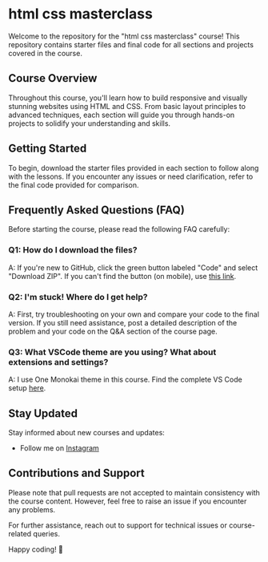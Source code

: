 # html css masterclass

Welcome to the repository for the "html css masterclass" course! This repository contains starter files and final code for all sections and projects covered in the course.

## Course Overview

Throughout this course, you'll learn how to build responsive and visually stunning websites using HTML and CSS. From basic layout principles to advanced techniques, each section will guide you through hands-on projects to solidify your understanding and skills.

## Getting Started

To begin, download the starter files provided in each section to follow along with the lessons. If you encounter any issues or need clarification, refer to the final code provided for comparison.

## Frequently Asked Questions (FAQ)

Before starting the course, please read the following FAQ carefully:

### Q1: How do I download the files?
A: If you're new to GitHub, click the green button labeled "Code" and select "Download ZIP". If you can't find the button (on mobile), use [this link](https://github.com/Leni-Nikitaa/html-css-masterclass/archive/refs/heads/main.zip).

### Q2: I'm stuck! Where do I get help?
A: First, try troubleshooting on your own and compare your code to the final version. If you still need assistance, post a detailed description of the problem and your code on the Q&A section of the course page.

### Q3: What VSCode theme are you using? What about extensions and settings?
A: I use One Monokai theme in this course. Find the complete VS Code setup [here](https://github.com/Leni-Nikitaa/html-css-masterclass/blob/main/vscode-setup-guide.md).

## Stay Updated

Stay informed about new courses and updates:

- Follow me on [Instagram](https://www.instagram.com/errormakesclever/?hl=en)

## Contributions and Support

Please note that pull requests are not accepted to maintain consistency with the course content. However, feel free to raise an issue if you encounter any problems.

For further assistance, reach out to support for technical issues or course-related queries.

Happy coding! 🚀
